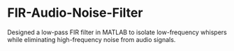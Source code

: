 # FIR-Audio-Noise-Filter
Designed a low-pass FIR filter in MATLAB to isolate low-frequency whispers while eliminating high-frequency noise from audio signals.
